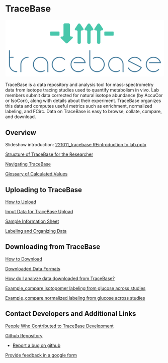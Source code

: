 
# TraceBase
![](Attachments/TraceBase%20logo.png)

 TraceBase is a data repository and analysis tool for mass-spectrometry data from isotope tracing studies used to quantify metabolism in vivo. Lab members submit data corrected for natural isotope abundance (by AccuCor or IsoCorr), along with details about their experiment. TraceBase organizes this data and computes useful metrics such as enrichment, normalized labeling, and FCirc.  Data on TraceBase is easy to browse, collate, compare, and download.


## Overview

Slideshow introduction:  [221011_tracebase REintroduction to lab.pptx](https://docs.google.com/presentation/d/1vIZvU5Q-hY7zUOC4fvMDuVONvQZR5jlC/edit?usp=sharing&ouid=102781029027637329166&rtpof=true&sd=true)

[Structure of TraceBase for the Researcher](Structure%20of%20TraceBase%20for%20the%20Researcher.md)

[Navigating TraceBase](Overview/Navigating%20TraceBase.md)

[Glossary of Calculated Values](Values/Glossary%20of%20Calculated%20Values.md)

## Uploading to TraceBase

[How to Upload](How%20to%20Upload.md)

[Input Data for TraceBase Upload](Upload/Input%20Data%20for%20TraceBase%20Upload.md)

[Sample Information Sheet](Sample%20Information%20Sheet/Sample%20Information%20Sheet.md)

[Labeling and Organizing Data](Sample%20Information%20Sheet/Labeling%20and%20Organizing%20Data.md)

## Downloading from TraceBase

[How to Download](Types%20of%20Data%20Output/How%20to%20Download.md)

[Downloaded Data Formats](Types%20of%20Data%20Output/Downloaded%20Data%20Formats.md)

[How do I analyze data downloaded from TraceBase?](https://docs.google.com/document/d/1HY8jNUHk1YVnIRf0Ypu8kinQeu0x2SnVpKHd7lzL7eQ/edit?usp=sharing)

[Example_compare isotopomer labeling from glucose across studies](https://docs.google.com/document/d/1JrxNpSRx8OLYPuH-Z5BzUASipdC-ICpVt3jbncVSicE/edit?usp=sharing)

[Example_compare normalized labeling from glucose across studies](https://docs.google.com/document/d/1I64NpjpfMwTEVJ76aL0KGDjlFXXJmgnUoTQ9S0cLSeM/edit?usp=sharing)


## Contact Developers and Additional Links

[People Who Contributed to TraceBase Development](Overview/People%20Who%20Contributed%20to%20TraceBase%20Development.md)

[Github Repository](https://github.com/Princeton-LSI-ResearchComputing/tracebase)
 - [Report a bug on github](https://docs.google.com/document/d/1adaYcywNVs2R26PxSFTlwO8sgcEsCsgk2EJoNQsZoqo/edit?usp=sharing)

[Provide feedback in a google form](https://docs.google.com/document/d/1yY17rvizxhqbs4Ol7qvW8SD3mrPpL2ZLH-d1h6lL-wU/edit?usp=sharing)

